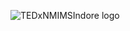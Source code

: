 ![TEDxNMIMSIndore logo](https://github.com/TEDx-NMIMS-Indore/TEDxNMIMSIndore-official-website/raw/main/public/images/tedxLogo.webp)